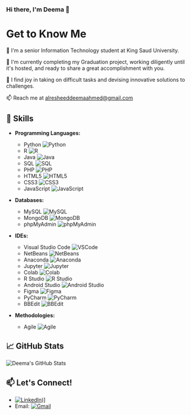 ### Hi there, I'm Deema 👋

# Get to Know Me

🏫 I'm a senior Information Technology student at King Saud University.

📝 I'm currently completing my Graduation project, working diligently until it's hosted, and ready to share a great accomplishment with you.

👯 I find joy in taking on difficult tasks and devising innovative solutions to challenges.

📫 Reach me at [alresheeddeemaahmed@gmail.com](mailto:alresheeddeemaahmed@gmail.com)

## 🚀 Skills

- **Programming Languages:**
  - Python ![Python](https://skillicons.dev/api/svg/python)
  - R ![R](https://skillicons.dev/api/svg/r)
  - Java ![Java](https://skillicons.dev/api/svg/java)
  - SQL ![SQL](https://skillicons.dev/api/svg/sql)
  - PHP ![PHP](https://skillicons.dev/api/svg/php)
  - HTML5 ![HTML5](https://skillicons.dev/api/svg/html5)
  - CSS3 ![CSS3](https://skillicons.dev/api/svg/css3)
  - JavaScript ![JavaScript](https://skillicons.dev/api/svg/javascript)

- **Databases:**
  - MySQL ![MySQL](https://skillicons.dev/api/svg/mysql)
  - MongoDB ![MongoDB](https://skillicons.dev/api/svg/mongodb)
  - phpMyAdmin ![phpMyAdmin](https://skillicons.dev/api/svg/phpmyadmin)

- **IDEs:**
  - Visual Studio Code ![VSCode](https://skillicons.dev/api/svg/vscode)
  - NetBeans ![NetBeans](https://skillicons.dev/api/svg/netbeans)
  - Anaconda ![Anaconda](https://skillicons.dev/api/svg/anaconda)
  - Jupyter ![Jupyter](https://skillicons.dev/api/svg/jupyter)
  - Colab ![Colab](https://skillicons.dev/api/svg/colab)
  - R Studio ![R Studio](https://skillicons.dev/api/svg/rstudio)
  - Android Studio ![Android Studio](https://skillicons.dev/api/svg/androidstudio)
  - Figma ![Figma](https://skillicons.dev/api/svg/figma)
  - PyCharm ![PyCharm](https://skillicons.dev/api/svg/pycharm)
  - BBEdit ![BBEdit](https://skillicons.dev/api/svg/bbedit)

- **Methodologies:**
  - Agile ![Agile](https://skillicons.dev/api/svg/agile)

## 📈 GitHub Stats

![Deema's GitHub Stats](https://github-readme-stats.vercel.app/api?username=Deema25Ra&show_icons=true&count_private=true)

## 📫 Let's Connect!
- [![LinkedIn](https://skillicons.dev/api/svg/linkedin)](https://www.linkedin.com/in/deema-alresheed-19566b213/?utm_source=share&utm_campaign=share_via&utm_content=profile&utm_medium=ios_app))]
- Email: [![Gmail](https://i.imgur.com/xyz.png)](mailto:alresheeddeemaahmed@gmail.com)
